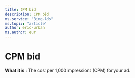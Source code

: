 ```yaml
---
title: CPM bid
description: CPM bid
ms.service: "Bing-Ads"
ms.topic: "article"
author: eric-urban
ms.author: eur
---
```


# CPM bid

**What it is** : The cost per 1,000 impressions (CPM) for your ad.


